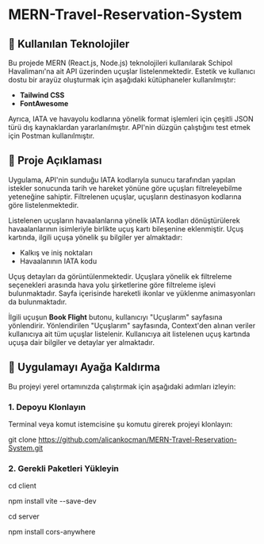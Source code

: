 # MERN-Travel-Reservation-System

## 🚀 Kullanılan Teknolojiler

Bu projede MERN (React.js, Node.js) teknolojileri kullanılarak Schipol Havalimanı'na ait API üzerinden uçuşlar listelenmektedir. Estetik ve kullanıcı dostu bir arayüz oluşturmak için aşağıdaki kütüphaneler kullanılmıştır:

- **Tailwind CSS**
- **FontAwesome**

Ayrıca, IATA ve havayolu kodlarına yönelik format işlemleri için çeşitli JSON türü dış kaynaklardan yararlanılmıştır. API'nin düzgün çalıştığını test etmek için Postman kullanılmıştır.

## 🚀 Proje Açıklaması

Uygulama, API'nin sunduğu IATA kodlarıyla sunucu tarafından yapılan istekler sonucunda tarih ve hareket yönüne göre uçuşları filtreleyebilme yeteneğine sahiptir. Filtrelenen uçuşlar, uçuşların destinasyon kodlarına göre listelenmektedir. 

Listelenen uçuşların havaalanlarına yönelik IATA kodları dönüştürülerek havaalanlarının isimleriyle birlikte uçuş kartı bileşenine eklenmiştir. Uçuş kartında, ilgili uçuşa yönelik şu bilgiler yer almaktadır:

- Kalkış ve iniş noktaları
- Havaalanının IATA kodu

Uçuş detayları da görüntülenmektedir. Uçuşlara yönelik ek filtreleme seçenekleri arasında hava yolu şirketlerine göre filtreleme işlevi bulunmaktadır. Sayfa içerisinde hareketli ikonlar ve yüklenme animasyonları da bulunmaktadır.

İlgili uçuşun **Book Flight** butonu, kullanıcıyı "Uçuşlarım" sayfasına yönlendirir. Yönlendirilen "Uçuşlarım" sayfasında, Context'den alınan veriler kullanıcıya ait tüm uçuşlar listelenir. Kullanıcıya ait listelenen uçuş kartında uçuşa dair bilgiler ve detaylar yer almaktadır.

## 🚀 Uygulamayı Ayağa Kaldırma

Bu projeyi yerel ortamınızda çalıştırmak için aşağıdaki adımları izleyin:

### 1. Depoyu Klonlayın

Terminal veya komut istemcisine şu komutu girerek projeyi klonlayın:

git clone https://github.com/alicankocman/MERN-Travel-Reservation-System.git

### 2. Gerekli Paketleri Yükleyin

cd client 

npm install vite --save-dev

cd server

npm install cors-anywhere


